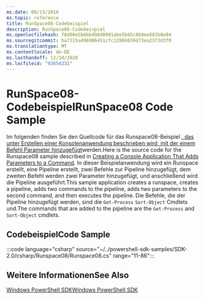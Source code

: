 ```yaml
---
ms.date: 09/13/2016
ms.topic: reference
title: RunSpace08-Codebeispiel
description: RunSpace08-Codebeispiel
ms.openlocfilehash: f8d08e5b6bbd98d0901abe5b05c8b9ee682b8e04
ms.sourcegitcommit: ba7315a496986451cfc1296b659d73ea2373d3f0
ms.translationtype: MT
ms.contentlocale: de-DE
ms.lasthandoff: 12/10/2020
ms.locfileid: "92654231"
---
```

# <a name="runspace08-code-sample"></a><span data-ttu-id="4f489-103">RunSpace08-Codebeispiel</span><span class="sxs-lookup"><span data-stu-id="4f489-103">RunSpace08 Code Sample</span></span>

<span data-ttu-id="4f489-104">Im folgenden finden Sie den Quellcode für das Runspace08-Beispiel [, das unter Erstellen einer Konsolenanwendung beschrieben wird, mit der einem Befehl Parameter hinzugefügt](https://msdn.microsoft.com/848b2b46-60f1-4a86-b448-cfc7c0cccfba)werden.</span><span class="sxs-lookup"><span data-stu-id="4f489-104">Here is the source code for the Runspace08 sample described in [Creating a Console Application That Adds Parameters to a Command](https://msdn.microsoft.com/848b2b46-60f1-4a86-b448-cfc7c0cccfba).</span></span>
<span data-ttu-id="4f489-105">In dieser Beispielanwendung wird ein Runspace erstellt, eine Pipeline erstellt, zwei Befehle zur Pipeline hinzugefügt, dem zweiten Befehl werden zwei Parameter hinzugefügt, und anschließend wird die Pipeline ausgeführt.</span><span class="sxs-lookup"><span data-stu-id="4f489-105">This sample application creates a runspace, creates a pipeline, adds two commands to the pipeline, adds two parameters to the second command, and then executes the pipeline.</span></span> <span data-ttu-id="4f489-106">Die Befehle, die der Pipeline hinzugefügt werden, sind die `Get-Process` `Sort-Object` Cmdlets und.</span><span class="sxs-lookup"><span data-stu-id="4f489-106">The commands that are added to the pipeline are the `Get-Process` and `Sort-Object` cmdlets.</span></span>

## <a name="code-sample"></a><span data-ttu-id="4f489-107">Codebeispiel</span><span class="sxs-lookup"><span data-stu-id="4f489-107">Code Sample</span></span>

:::code language="csharp" source="~/../powershell-sdk-samples/SDK-2.0/csharp/Runspace08/Runspace08.cs" range="11-86":::

## <a name="see-also"></a><span data-ttu-id="4f489-108">Weitere Informationen</span><span class="sxs-lookup"><span data-stu-id="4f489-108">See Also</span></span>

[<span data-ttu-id="4f489-109">Windows PowerShell SDK</span><span class="sxs-lookup"><span data-stu-id="4f489-109">Windows PowerShell SDK</span></span>](../windows-powershell-reference.md)
